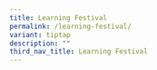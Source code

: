 ```yaml
---
title: Learning Festival
permalink: /learning-festival/
variant: tiptap
description: ""
third_nav_title: Learning Festival
---
```

